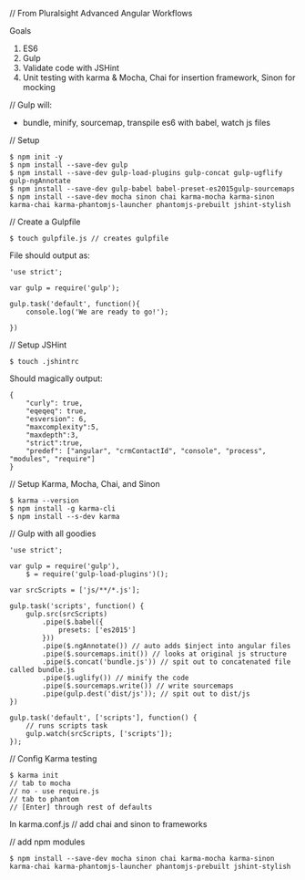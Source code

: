 // From Pluralsight Advanced Angular Workflows

Goals 

1. ES6
2. Gulp
3. Validate code with JSHint
4. Unit testing with karma & Mocha, Chai for insertion framework, Sinon for mocking

// Gulp will:
* bundle, minify, sourcemap, transpile es6 with babel, watch js files


// Setup
```
$ npm init -y
$ npm install --save-dev gulp
$ npm install --save-dev gulp-load-plugins gulp-concat gulp-ugflify gulp-ngAnnotate 
$ npm install --save-dev gulp-babel babel-preset-es2015gulp-sourcemaps
$ npm install --save-dev mocha sinon chai karma-mocha karma-sinon karma-chai karma-phantomjs-launcher phantomjs-prebuilt jshint-stylish
```

// Create a Gulpfile
```
$ touch gulpfile.js // creates gulpfile
```

File should output as:
```
'use strict';

var gulp = require('gulp');

gulp.task('default', function(){
	console.log('We are ready to go!');

})
```

// Setup JSHint
```
$ touch .jshintrc
```

Should magically output:
```
{
	"curly": true,
	"eqeqeq": true,
	"esversion": 6,
	"maxcomplexity":5,
	"maxdepth":3,
	"strict":true,
	"predef": ["angular", "crmContactId", "console", "process", "modules", "require"]
}
```

// Setup Karma, Mocha, Chai, and Sinon
```
$ karma --version
$ npm install -g karma-cli
$ npm install --s-dev karma
```



// Gulp with all goodies

```
'use strict';

var gulp = require('gulp'),
	$ = require('gulp-load-plugins')();

var srcScripts = ['js/**/*.js'];

gulp.task('scripts', function() {
	gulp.src(srcScripts)
		.pipe($.babel({
			presets: ['es2015']
		}))
		.pipe($.ngAnnotate()) // auto adds $inject into angular files
		.pipe($.sourcemaps.init()) // looks at original js structure
		.pipe($.concat('bundle.js')) // spit out to concatenated file called bundle.js
		.pipe($.uglify()) // minify the code
		.pipe($.sourcemaps.write()) // write sourcemaps
		.pipe(gulp.dest('dist/js')); // spit out to dist/js
})

gulp.task('default', ['scripts'], function() {
	// runs scripts task
	gulp.watch(srcScripts, ['scripts']);
});
```


// Config Karma testing
```
$ karma init
// tab to mocha
// no - use require.js
// tab to phantom 
// [Enter] through rest of defaults
```

In karma.conf.js
// add chai and sinon to frameworks

// add npm modules
```
$ npm install --save-dev mocha sinon chai karma-mocha karma-sinon karma-chai karma-phantomjs-launcher phantomjs-prebuilt jshint-stylish
```



